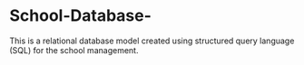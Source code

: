 # School-Database-
This is a relational database model created using structured query language (SQL) for the school management.
